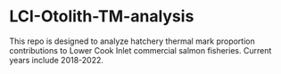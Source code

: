 # LCI-Otolith-TM-analysis
This repo is designed to analyze hatchery thermal mark proportion contributions to Lower Cook Inlet commercial salmon fisheries. Current years include 2018-2022.
